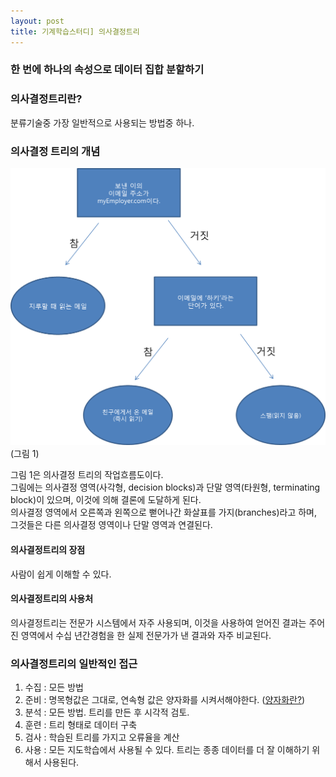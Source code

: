 ```yaml
---
layout: post
title: 기계학습스터디] 의사결정트리
---
```


### 한 번에 하나의 속성으로 데이터 집합 분할하기

### 의사결정트리란?
분류기술중 가장 일반적으로 사용되는 방법중 하나.

### 의사결정 트리의 개념
<img src="https://github.com/KimMinJoo/KimMinJoo.github.io/blob/master/images/figure_decisiontree1.png?raw=true"/>
(그림 1)

그림 1은 의사결정 트리의 작업흐름도이다.<br>
그림에는 의사결정 영역(사각형, decision blocks)과 단말 영역(타원형, terminating block)이 있으며, 이것에 의해 결론에 도달하게 된다.<br>
의사결정 영역에서 오른쪽과 왼쪽으로 뻗어나간 화살표를 가지(branches)라고 하며, 그것들은 다른 의사결정 영역이나 단말 영역과 연결된다.<br>

#### 의사결정트리의 장점
사람이 쉽게 이해할 수 있다.

#### 의사결정트리의 사용처
의사결정트리는 전문가 시스템에서 자주 사용되며, 이것을 사용하여 얻어진 결과는 주어진 영역에서 수십 년간경험을 한 실제 전문가가 낸 결과와 자주 비교된다.

### 의사결정트리의 일반적인 접근
1. 수집 : 모든 방법
2. 준비 : 명목형값은 그대로, 연속형 값은 양자화를 시켜서해야한다. (<a href = "https://ko.wikipedia.org/wiki/%EC%96%91%EC%9E%90%ED%99%94">양자화란?</a>)
3. 분석 : 모든 방법. 트리를 만든 후 시각적 검토.
4. 훈련 : 트리 형태로 데이터 구축
5. 검사 : 학습된 트리를 가지고 오류율을 계산
6. 사용 : 모든 지도학습에서 사용될 수 있다. 트리는 종종 데이터를 더 잘 이해하기 위해서 사용된다.

